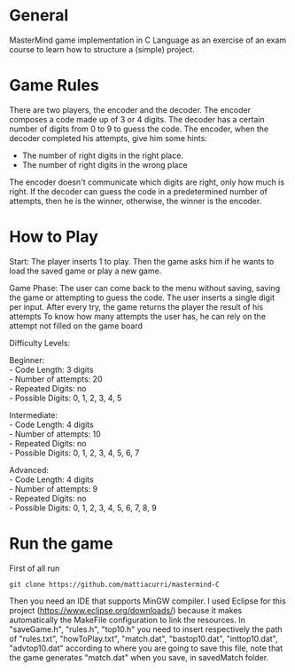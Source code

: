 # General
MasterMind game implementation in C Language as an exercise of an exam course to learn how to structure a (simple) project.

# Game Rules
There are two players, the encoder and the decoder. 
The encoder composes a code made up of 3 or 4 digits.
The decoder has a certain number of digits from 0 to 9 to guess the code.
The encoder, when the decoder completed his attempts, give him some hints:

- The number of right digits in the right place.
- The number of right digits in the wrong place

The encoder doesn't communicate which digits are right, only how much is right.
If the decoder can guess the code in a predetermined number of attempts, then he is the winner, otherwise, the winner is the encoder.

# How to Play
Start:
	The player inserts 1 to play. 
	Then the game asks him if he wants to load the saved game or play a new game.

Game Phase:
	The user can come back to the menu without saving, saving the game or attempting to guess the code.
	The user inserts a single digit per input. After every try, the game returns the player the result of his attempts 
	To know how many attempts the user has, he can rely on the attempt not filled on the game board

Difficulty Levels:

Beginner:                                                        
	- Code Length: 3 digits                       
	- Number of attempts: 20                                   
	- Repeated Digits: no                                                
	- Possible Digits: 0, 1, 2, 3, 4, 5             
	
Intermediate:   
	- Code Length: 4 digits                       
	- Number of attempts: 10                                   
	- Repeated Digits: no                                                
	- Possible Digits: 0, 1, 2, 3, 4, 5, 6, 7   

Advanced:                                      
	- Code Length: 4 digits                       
	- Number of attempts: 9                                  
	- Repeated Digits: no                                                
	- Possible Digits: 0, 1, 2, 3, 4, 5, 6, 7, 8, 9    

# Run the game
First of all run
    
	git clone https://github.com/mattiacurri/mastermind-C

Then you need an IDE that supports MinGW compiler. I used Eclipse for this project
	(https://www.eclipse.org/downloads/) because it makes automatically the MakeFile configuration to link the resources.
In "saveGame.h", "rules.h", "top10.h" you need to insert respectively the path of "rules.txt", "howToPlay.txt", "match.dat", "bastop10.dat", "inttop10.dat", "advtop10.dat" according to where you are going to save this file, note that the game generates "match.dat" when you save, in savedMatch folder.
